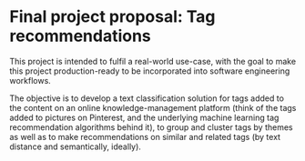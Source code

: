 # Final project proposal: Tag recommendations

This project is intended to fulfil a real-world use-case, with the goal to make this project production-ready to be incorporated into software engineering workflows. 

The objective is to develop a text classification solution for tags added to the content on an online knowledge-management platform (think of the tags added to pictures on Pinterest, and the underlying machine learning tag recommendation algorithms behind it), to group and cluster tags by themes as well as to make recommendations on similar and related tags (by text distance and semantically, ideally).
